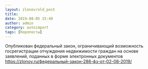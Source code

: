 ```yaml
---
layout: zlonov/old_post
title: 
date: 2019-08-05 15:49
author: admin
category: autoimport
tags: [Коропосты]
---
```


Опубликован федеральный закон, ограничивающий возможность госрегистрации отчуждения недвижимости граждан на основе заявлений, поданных в форме электронных документов <a href="https://zlonov.ru/федеральный-закон-286-фз-от-02-08-2019/">https://zlonov.ru/федеральный-закон-286-фз-от-02-08-2019/</a>

